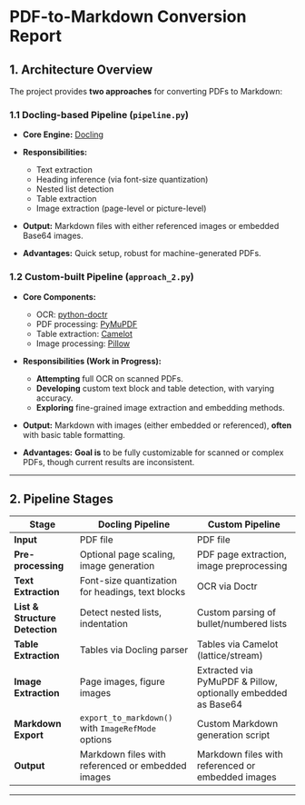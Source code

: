 # PDF-to-Markdown Conversion Report

## 1. Architecture Overview

The project provides **two approaches** for converting PDFs to Markdown:

### 1.1 Docling-based Pipeline (`pipeline.py`)

- **Core Engine:** [Docling](https://github.com/DS4SD/docling)
- **Responsibilities:**

  - Text extraction
  - Heading inference (via font-size quantization)
  - Nested list detection
  - Table extraction
  - Image extraction (page-level or picture-level)

- **Output:** Markdown files with either referenced images or embedded Base64 images.
- **Advantages:** Quick setup, robust for machine-generated PDFs.

### **1.2 Custom-built Pipeline (`approach_2.py`)**

- **Core Components:**

  - OCR: [python-doctr](https://github.com/mindee/doctr)
  - PDF processing: [PyMuPDF](https://pymupdf.readthedocs.io/en/latest/)
  - Table extraction: [Camelot](https://camelot-py.readthedocs.io/en/master/)
  - Image processing: [Pillow](https://pillow.readthedocs.io/en/stable/)

- **Responsibilities (Work in Progress):**

  - **Attempting** full OCR on scanned PDFs.
  - **Developing** custom text block and table detection, with varying accuracy.
  - **Exploring** fine-grained image extraction and embedding methods.

- **Output:** Markdown with images (either embedded or referenced), **often** with basic table formatting.

- **Advantages:** **Goal is** to be fully customizable for scanned or complex PDFs, though current results are inconsistent.

---

## 2. Pipeline Stages

| Stage                          | Docling Pipeline                                   | Custom Pipeline                                               |
| ------------------------------ | -------------------------------------------------- | ------------------------------------------------------------- |
| **Input**                      | PDF file                                           | PDF file                                                      |
| **Pre-processing**             | Optional page scaling, image generation            | PDF page extraction, image preprocessing                      |
| **Text Extraction**            | Font-size quantization for headings, text blocks   | OCR via Doctr                                                 |
| **List & Structure Detection** | Detect nested lists, indentation                   | Custom parsing of bullet/numbered lists                       |
| **Table Extraction**           | Tables via Docling parser                          | Tables via Camelot (lattice/stream)                           |
| **Image Extraction**           | Page images, figure images                         | Extracted via PyMuPDF & Pillow, optionally embedded as Base64 |
| **Markdown Export**            | `export_to_markdown()` with `ImageRefMode` options | Custom Markdown generation script                             |
| **Output**                     | Markdown files with referenced or embedded images  | Markdown files with referenced or embedded images             |

---
